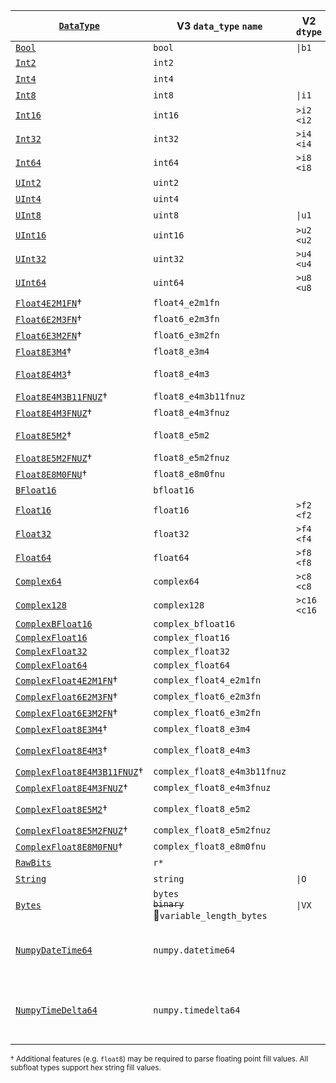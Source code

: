 | [`DataType`]                  | V3 `data_type` `name`        | V2 `dtype`    | [`ElementOwned`] / [`Element`]<br>(Feature Flag) |
| ----------------------------- | ---------------------------- | ------------- | ------------------------------------------------ |
| [`Bool`]                      | `bool`                       | `\|b1`        | [`bool`]                                         |
| [`Int2`]                      | `int2`                       |               | [`i8`]                                           |
| [`Int4`]                      | `int4`                       |               | [`i8`]                                           |
| [`Int8`]                      | `int8`                       | `\|i1`        | [`i8`]                                           |
| [`Int16`]                     | `int16`                      | `>i2` `<i2`   | [`i16`]                                          |
| [`Int32`]                     | `int32`                      | `>i4` `<i4`   | [`i32`]                                          |
| [`Int64`]                     | `int64`                      | `>i8` `<i8`   | [`i64`]                                          |
| [`UInt2`]                     | `uint2`                      |               | [`u8`]                                           |
| [`UInt4`]                     | `uint4`                      |               | [`u8`]                                           |
| [`UInt8`]                     | `uint8`                      | `\|u1`        | [`u8`]                                           |
| [`UInt16`]                    | `uint16`                     | `>u2` `<u2`   | [`u16`]                                          |
| [`UInt32`]                    | `uint32`                     | `>u4` `<u4`   | [`u32`]                                          |
| [`UInt64`]                    | `uint64`                     | `>u8` `<u8`   | [`u64`]                                          |
| [`Float4E2M1FN`]†             | `float4_e2m1fn`              |               |                                                  |
| [`Float6E2M3FN`]†             | `float6_e2m3fn`              |               |                                                  |
| [`Float6E3M2FN`]†             | `float6_e3m2fn`              |               |                                                  |
| [`Float8E3M4`]†               | `float8_e3m4`                |               |                                                  |
| [`Float8E4M3`]†               | `float8_e4m3`                |               |  [`float8::F8E4M3`] (`float8`)                   |
| [`Float8E4M3B11FNUZ`]†        | `float8_e4m3b11fnuz`         |               |                                                  |
| [`Float8E4M3FNUZ`]†           | `float8_e4m3fnuz`            |               |                                                  |
| [`Float8E5M2`]†               | `float8_e5m2`                |               | [`float8::F8E5M2`] (`float8`)                    |
| [`Float8E5M2FNUZ`]†           | `float8_e5m2fnuz`            |               |                                                  |
| [`Float8E8M0FNU`]†            | `float8_e8m0fnu`             |               |                                                  |
| [`BFloat16`]                  | `bfloat16`                   |               | [`half::bf16`]                                   |
| [`Float16`]                   | `float16`                    | `>f2` `<f2`   | [`half::f16`]                                    |
| [`Float32`]                   | `float32`                    | `>f4` `<f4`   | [`f32`]                                          |
| [`Float64`]                   | `float64`                    | `>f8` `<f8`   | [`f64`]                                          |
| [`Complex64`]                 | `complex64`                  | `>c8` `<c8`   | [`Complex<f32>`]                                 |
| [`Complex128`]                | `complex128`                 | `>c16` `<c16` | [`Complex<f64>`]                                 |
| [`ComplexBFloat16`]           | `complex_bfloat16`           |               | [`Complex<half::bf16>`]                          |
| [`ComplexFloat16`]            | `complex_float16`            |               | [`Complex<half::f16>`]                           |
| [`ComplexFloat32`]            | `complex_float32`            |               | [`Complex<f32>`]                                 |
| [`ComplexFloat64`]            | `complex_float64`            |               | [`Complex<f64>`]                                 |
| [`ComplexFloat4E2M1FN`]†      | `complex_float4_e2m1fn`      |               |                                                  |
| [`ComplexFloat6E2M3FN`]†      | `complex_float6_e2m3fn`      |               |                                                  |
| [`ComplexFloat6E3M2FN`]†      | `complex_float6_e3m2fn`      |               |                                                  |
| [`ComplexFloat8E3M4`]†        | `complex_float8_e3m4`        |               |                                                  |
| [`ComplexFloat8E4M3`]†        | `complex_float8_e4m3`        |               | [`Complex<float8::F8E4M3>`] (`float8`)           |
| [`ComplexFloat8E4M3B11FNUZ`]† | `complex_float8_e4m3b11fnuz` |               |                                                  |
| [`ComplexFloat8E4M3FNUZ`]†    | `complex_float8_e4m3fnuz`    |               |                                                  |
| [`ComplexFloat8E5M2`]†        | `complex_float8_e5m2`        |               | [`Complex<float8::F8E5M2>`] (`float8`)           |
| [`ComplexFloat8E5M2FNUZ`]†    | `complex_float8_e5m2fnuz`    |               |                                                  |
| [`ComplexFloat8E8M0FNU`]†     | `complex_float8_e8m0fnu`     |               |                                                  |
| [`RawBits`]                   | `r*`                         |               | `[u8; N]` / `&[u8; N]`                           |
| [`String`]                    | `string`                     | `\|O`         | [`String`] / [`&str`]                            |
| [`Bytes`]                     | `bytes`<br>~~`binary`~~<br>🚧`variable_length_bytes` | `\|VX`        | [`Vec<u8>`] / `&[u8]`                            |
| [`NumpyDateTime64`]           | `numpy.datetime64`           |               | [`i64`]<br>[`chrono::DateTime<Utc>`] (`chrono`)<br>[`jiff::Timestamp`] (`jiff`)  |
| [`NumpyTimeDelta64`]          | `numpy.timedelta64`          |               | [`i64`]<br>[`chrono::TimeDelta`] (`chrono`)<br>[`jiff::SignedDuration`] (`jiff`) |

<sup>† Additional features (e.g. `float8`) may be required to parse floating point fill values. All subfloat types support hex string fill values.</sup>

[`DataType`]: crate::array::DataType

[`Bool`]: crate::array::DataType::Bool
[`Int2`]: crate::array::DataType::Int2
[`Int4`]: crate::array::DataType::Int4
[`Int8`]: crate::array::DataType::Int8
[`Int16`]: crate::array::DataType::Int16
[`Int32`]: crate::array::DataType::Int32
[`Int64`]: crate::array::DataType::Int64
[`UInt2`]: crate::array::DataType::UInt2
[`UInt4`]: crate::array::DataType::UInt4
[`UInt8`]: crate::array::DataType::UInt8
[`UInt16`]: crate::array::DataType::UInt16
[`UInt32`]: crate::array::DataType::UInt32
[`UInt64`]: crate::array::DataType::UInt64
[`Float4E2M1FN`]: crate::array::DataType::Float4E2M1FN
[`Float6E2M3FN`]: crate::array::DataType::Float6E2M3FN
[`Float6E3M2FN`]: crate::array::DataType::Float6E3M2FN
[`Float8E3M4`]: crate::array::DataType::Float8E3M4
[`Float8E4M3`]: crate::array::DataType::Float8E4M3
[`Float8E4M3B11FNUZ`]: crate::array::DataType::Float8E4M3B11FNUZ
[`Float8E4M3FNUZ`]: crate::array::DataType::Float8E4M3FNUZ
[`Float8E5M2`]: crate::array::DataType::Float8E5M2
[`Float8E5M2FNUZ`]: crate::array::DataType::Float8E5M2FNUZ
[`Float8E8M0FNU`]: crate::array::DataType::Float8E8M0FNU
[`BFloat16`]: crate::array::DataType::BFloat16
[`Float16`]: crate::array::DataType::Float16
[`Float32`]: crate::array::DataType::Float32
[`Float64`]: crate::array::DataType::Float64
[`ComplexBFloat16`]: crate::array::DataType::ComplexBFloat16
[`ComplexFloat16`]: crate::array::DataType::ComplexFloat16
[`ComplexFloat32`]: crate::array::DataType::ComplexFloat32
[`ComplexFloat64`]: crate::array::DataType::ComplexFloat64
[`ComplexFloat4E2M1FN`]: crate::array::DataType::ComplexFloat4E2M1FN`
[`ComplexFloat6E2M3FN`]: crate::array::DataType::ComplexFloat6E2M3FN`
[`ComplexFloat6E3M2FN`]: crate::array::DataType::ComplexFloat6E3M2FN`
[`ComplexFloat8E3M4`]: crate::array::DataType::ComplexFloat8E3M4`
[`ComplexFloat8E4M3`]: crate::array::DataType::ComplexFloat8E4M3`
[`ComplexFloat8E4M3B11FNUZ`]: crate::array::DataType::ComplexFloat8E4M3B11FNUZ
[`ComplexFloat8E4M3FNUZ`]: crate::array::DataType::ComplexFloat8E4M3FNUZ`
[`ComplexFloat8E5M2`]: crate::array::DataType::ComplexFloat8E5M2`
[`ComplexFloat8E5M2FNUZ`]: crate::array::DataType::ComplexFloat8E5M2FNUZ`
[`ComplexFloat8E8M0FNU`]: crate::array::DataType::ComplexFloat8E8M0FNU`
[`Complex64`]: crate::array::DataType::Complex64
[`Complex128`]: crate::array::DataType::Complex128
[`RawBits`]: crate::array::DataType::RawBits
[`String`]: crate::array::DataType::String
[`Bytes`]: crate::array::DataType::Bytes
[`NumpyDateTime64`]: crate::array::DataType::NumpyDateTime64
[`NumpyTimeDelta64`]: crate::array::DataType::NumpyTimeDelta64

[`Element`]: crate::array::Element
[`ElementOwned`]: crate::array::ElementOwned

[`Complex<half::bf16>`]: num::complex::Complex<half::bf16>
[`Complex<half::f16>`]: num::complex::Complex<half::f16>
[`Complex<f32>`]: num::complex::Complex<f32>
[`Complex<f64>`]: num::complex::Complex<f64>
[`Complex<f32>`]: num::complex::Complex<f32>
[`Complex<f64>`]: num::complex::Complex<f64>
[`Complex<float8::F8E4M3>`]: num::complex::Complex<float8::F8E4M3>
[`Complex<float8::F8E5M2>`]: num::complex::Complex<float8::F8E5M2>

[ZEP0001]: https://zarr.dev/zeps/accepted/ZEP0001.html
[zarr-specs #130]: https://github.com/zarr-developers/zarr-specs/issues/130
[ZEP0007 (draft)]: https://github.com/zarr-developers/zeps/pull/47
[data-types/string]: https://github.com/zarr-developers/zarr-extensions/tree/main/data-types/string
[data-types/bytes]: https://github.com/zarr-developers/zarr-extensions/tree/main/data-types/bytes
[data-types/complex_bfloat16]: https://github.com/zarr-developers/zarr-extensions/tree/main/data-types/complex_bfloat16
[data-types/complex_float16]: https://github.com/zarr-developers/zarr-extensions/tree/main/data-types/complex_float16
[data-types/complex_float32]: https://github.com/zarr-developers/zarr-extensions/tree/main/data-types/complex_float32
[data-types/complex_float64]: https://github.com/zarr-developers/zarr-extensions/tree/main/data-types/complex_float64
